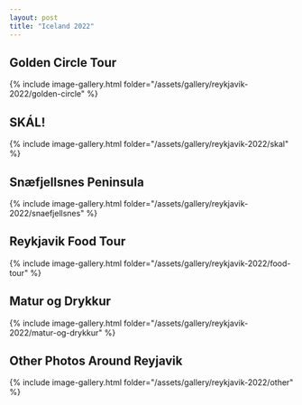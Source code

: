 ```yaml
---
layout: post
title: "Iceland 2022"
---
```


## Golden Circle Tour

{% include image-gallery.html folder="/assets/gallery/reykjavik-2022/golden-circle" %}

## SKÁL!

{% include image-gallery.html folder="/assets/gallery/reykjavik-2022/skal" %}

## Snæfjellsnes Peninsula

{% include image-gallery.html folder="/assets/gallery/reykjavik-2022/snaefjellsnes" %}

## Reykjavik Food Tour

{% include image-gallery.html folder="/assets/gallery/reykjavik-2022/food-tour" %}

## Matur og Drykkur

{% include image-gallery.html folder="/assets/gallery/reykjavik-2022/matur-og-drykkur" %}

## Other Photos Around Reyjavik

{% include image-gallery.html folder="/assets/gallery/reykjavik-2022/other" %}